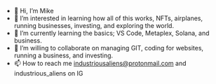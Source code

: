- 👋 Hi, I’m Mike
- 👀 I’m interested in learning how all of this works, NFTs, airplanes, running businesses, investing, and exploring the world.
- 🌱 I’m currently learning the basics; VS Code, Metaplex, Solana, and business.
- 💞️ I’m willing to collaborate on managing GIT, coding for websites, running a business, and investing.
- 📫 How to reach me industriousaliens@protonmail.com and industrious_aliens on IG

<!---
IBAC2027/IBAC2027 is a ✨ special ✨ repository because its `README.md` (this file) appears on your GitHub profile.
You can click the Preview link to take a look at your changes.
--->
